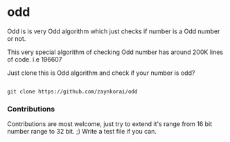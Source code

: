 # odd

Odd is is very Odd algorithm which just checks if number is a Odd number or not.

This very special algorithm of checking Odd number has around 200K lines of code. i.e 196607

Just clone this is Odd algorithm and check if your number is odd?

```shell

git clone https://github.com/zaynkorai/odd

```

### Contributions
Contributions are most welcome, just try to extend it's range from 16 bit number range to 32 bit. ;) 
Write a test file if you can.
